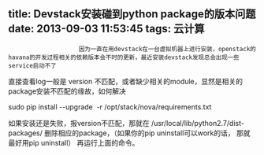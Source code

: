 title: Devstack安装碰到python package的版本问题
date: 2013-09-03 11:53:45
tags: 云计算
---


						因为一直在用devstack在一台虚拟机器上进行安装，openstack的havana的开发过程相关的依赖版本会不时的更新，最近安装devstack发现总会出现一些service启动不了
直接查看log一般是 version 不匹配，或者缺少相关的module，显然是相关的package安装不匹配的缘故，如何解决


sudo pip install --upgrade  -r /opt/stack/nova/requirements.txt

如果安装还是失败，报version不匹配，那就在 /usr/local/lib/python2.7/dist-packages/ 删除相应的package，（如果你的pip uninstall可以work的话， 那就最好用pip uninstall）
再运行上面的命令。                                   